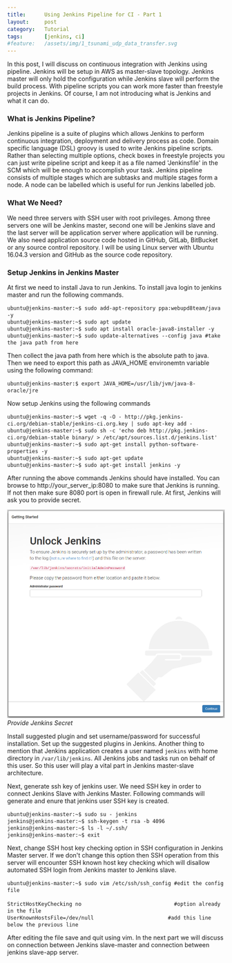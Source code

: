 ```yaml
---
title:      Using Jenkins Pipeline for CI - Part 1
layout:     post
category:   Tutorial
tags: 	    [jenkins, ci]
#feature:   /assets/img/1_tsunami_udp_data_transfer.svg
---
```


In this post, I will discuss on continuous integration with Jenkins using pipeline. Jenkins will be setup in AWS as master-slave topology. Jenkins master will only hold the configuration while Jenkins slave will perform the build process. With pipeline scripts you can work more faster than freestyle projects in Jenkins. Of course, I am not introducing what is Jenkins and what it can do.
<!--more-->

### What is Jenkins Pipeline?

Jenkins pipeline is a suite of plugins which allows Jenkins to perform continuous integration, deployment and delivery process as code. Domain specific language (DSL) groovy is used to write Jenkins pipeline scripts. Rather than selecting multiple options, check boxes in freestyle projects you can just write pipeline script and keep it as a file named 'Jenkinsfile' in the SCM which will be enough to accomplish your task. Jenkins pipeline consists of multiple stages which are subtasks and multiple stages form a node. A node can be labelled which is useful for run Jenkins labelled job.

### What We Need?

We need three servers with SSH user with root privileges. Among three servers one will be Jenkins master, second one will be Jenkins slave and the last server will be application server where application will be running. We also need application source code hosted in GitHub, GitLab, BitBucket or any source control repository. I will be using Linux server with Ubuntu 16.04.3 version and GitHub as the source code repository.

### Setup Jenkins in Jenkins Master

At first we need to install Java to run Jenkins. To install java login to jenkins master and run the following commands.

```shell
ubuntu@jenkins-master:~$ sudo add-apt-repository ppa:webupd8team/java -y
ubuntu@jenkins-master:~$ sudo apt update
ubuntu@jenkins-master:~$ sudo apt install oracle-java8-installer -y
ubuntu@jenkins-master:~$ sudo update-alternatives --config java	#take the java path from here
```
Then collect the java path from here which is the absolute path to java. Then we need to export this path as JAVA_HOME environemtn variable using the following command:

```shell
ubuntu@jenkins-master:$ export JAVA_HOME=/usr/lib/jvm/java-8-oracle/jre
```

Now setup Jenkins using the following commands

```shell
ubuntu@jenkins-master:~$ wget -q -O - http://pkg.jenkins-ci.org/debian-stable/jenkins-ci.org.key | sudo apt-key add -
ubuntu@jenkins-master:~$ sudo sh -c 'echo deb http://pkg.jenkins-ci.org/debian-stable binary/ > /etc/apt/sources.list.d/jenkins.list'
ubuntu@jenkins-master:~$ sudo apt-get install python-software-properties -y
ubuntu@jenkins-master:~$ sudo apt-get update
ubuntu@jenkins-master:~$ sudo apt-get install jenkins -y
```

After running the above commands Jenkins should have installed. You can browse to http://your_server_ip:8080 to make sure that Jenkins is running. If not then make sure 8080 port is open in firewall rule. At first, Jenkins will ask you to provide secret.

![Jenkins Secret](/assets/img/2_jenkins_secret.png)*Provide Jenkins Secret*

Install suggested plugin and set username/password for successful installation. Set up the suggested plugins in Jenkins. Another thing to mention that Jenkins application creates a user named `jenkins` with home directory in `/var/lib/jenkins`. All Jenkins jobs and tasks run on behalf of this user. So this user will play a vital part in Jenkins master-slave architecture.

Next, generate ssh key of jenkins user. We need SSH key in order to connect Jenkins Slave with Jenkins Master. Following commands will generate and enure that jenkins user SSH key is created.

```shell
ubuntu@jenkins-master:~$ sudo su - jenkins
jenkins@jenkins-master:~$ ssh-keygen -t rsa -b 4096
jenkins@jenkins-master:~$ ls -l ~/.ssh/
jenkins@jenkins-master:~$ exit
```

Next, change SSH host key checking option in SSH configuration in Jenkins Master server. If we don't change this option then SSH operation from this server will encounter SSH known host key checking which will disallow automated SSH login from Jenkins master to Jenkins slave.

```shell
ubuntu@jenkins-master:~$ sudo vim /etc/ssh/ssh_config #edit the config file

StrictHostKeyChecking no		                      #option already in the file
UserKnownHostsFile=/dev/null 	                    #add this line below the previous line
```
After editing the file save and quit using vim. In the next part we will discuss on connection between Jenkins slave-master and connection between jenkins slave-app server.
